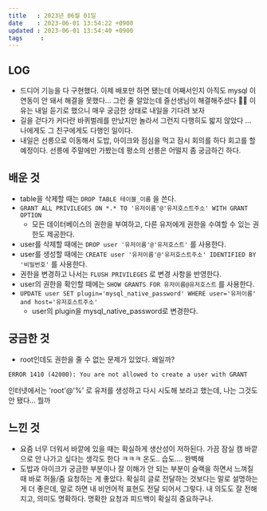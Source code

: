 ```yaml
---
title   : 2023년 06월 01일
date    : 2023-06-01 13:54:22 +0900
updated : 2023-06-01 13:54:40 +0900
tags     : 
---
```

## LOG
- 드디어 기능을 다 구현했다. 이제 배포만 하면 됐는데 어째서인지 아직도 mysql 이 연동이 안 돼서 해결을 못했다... 그런 줄 알았는데 즐선생님이 해결해주셨다 🙇‍♀️ 이유는 내일 듣기로 했으니 매우 궁금한 상태로 내일을 기다려 보자
- 길을 걷다가 커다란 바퀴벌레를 만났지만 놀라서 그런지 다행히도 밟지 않았다 ... 나에게도 그 친구에게도 다행인 일이다.
- 내일은 선릉으로 이동해서 도밥, 아이크와 점심을 먹고 잠시 회의를 하다 회고를 할 예정이다. 선릉에 주말에만 가봤는데 평소의 선릉은 어떨지 좀 궁금하긴 하다.

## 배운 것
- table을 삭제할 때는 `DROP TABLE 테이블_이름` 을 쓴다.
- `GRANT ALL PRIVILEGES ON *.* TO '유저이름'@'유저호스트주소' WITH GRANT OPTION`
	- 모든 데이터베이스의 권한을 부여하고, 다른 유저에게 권한을 수여할 수 있는 권한도 제공한다.
- user를 삭제할 때에는 `DROP user '유저이름'@'유저호스트'` 를 사용한다.
- user를 생성할 때에는 `CREATE user '유저이름'@'유저호스트주소' IDENTIFIED BY '비밀번호'` 를 사용한다.
- 권한을 변경하고 나서는 `FLUSH PRIVILEGES` 로 변경 사항을 반영한다.
- user의 권한을 확인할 때에는 `SHOW GRANTS FOR 유저이름@유저호스트` 를 사용한다.
- `UPDATE user SET plugin='mysql_native_password' WHERE user='유저이름' and host='유저호스트주소'`
	- user의 plugin을 mysql_native_password로 변경한다.

## 궁금한 것
- root인데도 권한을 줄 수 없는 문제가 있었다. 왜일까?
```shell
ERROR 1410 (42000): You are not allowed to create a user with GRANT
```

인터넷에서는 'root'@'%' 로 유저를 생성하고 다시 시도해 보라고 했는데, 나는 그것도 안 됐다... 뭘까

## 느낀 것
- 요즘 너무 더워서 바깥에 있을 때는 확실하게 생산성이 저하된다. 가끔 잠실 캠 바깥으로 안 나가고 싶다는 생각도 한다 ㅋㅋㅋ 온도.. 습도.... 완벽해
- 도밥과 아이크가 궁금한 부분이나 잘 이해가 안 되는 부분이 슬랙을 하면서 느껴질 때 바로 허들/줌 요청하는 게 좋았다. 확실히 글로 전달하는 것보다는 말로 설명하는 게 더 좋은데, 말로 하면 내 비언어적 표현도 전달 되어서 그렇다. 내 의도도 잘 전해지고, 의미도 명확하다. 명확한 요청과 피드백이 확실히 중요하구나.